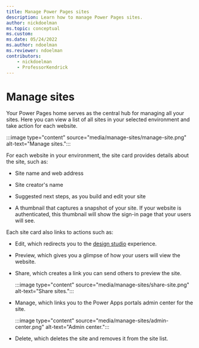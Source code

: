 ```yaml
---
title: Manage Power Pages sites
description: Learn how to manage Power Pages sites.
author: nickdoelman
ms.topic: conceptual
ms.custom: 
ms.date: 05/24/2022
ms.author: ndoelman
ms.reviewer: ndoelman
contributors:
    - nickdoelman
    - ProfessorKendrick
---
```


# Manage sites

Your Power Pages home serves as the central hub for managing all your sites. Here you can view a list of all sites in your selected environment and take action for each website.

:::image type="content" source="media/manage-sites/manage-site.png" alt-text="Manage sites.":::

For each website in your environment, the site card provides details about the site, such as:

- Site name and web address

- Site creator's name

- Suggested next steps, as you build and edit your site

- A thumbnail that captures a snapshot of your site. If your website is authenticated, this thumbnail will show the sign-in page that your users will see.

Each site card also links to actions such as:

- Edit, which redirects you to the [design studio](../getting-started/use-design-studio.md) experience.

- Preview, which gives you a glimpse of how your users will view the website.

- Share, which creates a link you can send others to preview the site.

    :::image type="content" source="media/manage-sites/share-site.png" alt-text="Share sites.":::

- Manage, which links you to the Power Apps portals admin center for the site.

    :::image type="content" source="media/manage-sites/admin-center.png" alt-text="Admin center.":::

- Delete, which deletes the site and removes it from the site list.

